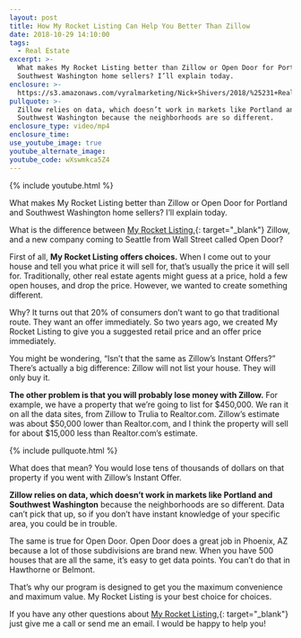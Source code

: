 ```yaml
---
layout: post
title: How My Rocket Listing Can Help You Better Than Zillow
date: 2018-10-29 14:10:00
tags:
  - Real Estate
excerpt: >-
  What makes My Rocket Listing better than Zillow or Open Door for Portland and
  Southwest Washington home sellers? I’ll explain today.
enclosure: >-
  https://s3.amazonaws.com/vyralmarketing/Nick+Shivers/2018/%25231+Real+Estate+Team+in+the+Portland+Metro+%257C+SW+Washington+My+rocket+listing.mp4
pullquote: >-
  Zillow relies on data, which doesn’t work in markets like Portland and
  Southwest Washington because the neighborhoods are so different.
enclosure_type: video/mp4
enclosure_time:
use_youtube_image: true
youtube_alternate_image:
youtube_code: wXswmkca5Z4
---
```


{% include youtube.html %}

What makes My Rocket Listing better than Zillow or Open Door for Portland and Southwest Washington home sellers? I’ll explain today.

What is the difference between [My Rocket Listing,](https://www.myrocketlisting.com/){: target="_blank"} Zillow, and a new company coming to Seattle from Wall Street called Open Door?&nbsp;

First of all, **My Rocket Listing offers choices.** When I come out to your house and tell you what price it will sell for, that’s usually the price it will sell for. Traditionally, other real estate agents might guess at a price, hold a few open houses, and drop the price. However, we wanted to create something different.&nbsp;

Why? It turns out that 20% of consumers don’t want to go that traditional route. They want an offer immediately. So two years ago, we created My Rocket Listing to give you a suggested retail price and an offer price immediately.

You might be wondering, “Isn’t that the same as Zillow’s Instant Offers?” There’s actually a big difference: Zillow will not list your house. They will only buy it.&nbsp;

**The other problem is that you will probably lose money with Zillow.** For example, we have a property that we’re going to list for $450,000. We ran it on all the data sites, from Zillow to Trulia to Realtor.com. Zillow’s estimate was about $50,000 lower than Realtor.com, and I think the property will sell for about $15,000 less than Realtor.com’s estimate.

{% include pullquote.html %}

What does that mean? You would lose tens of thousands of dollars on that property if you went with Zillow’s Instant Offer.&nbsp;

**Zillow relies on data, which doesn’t work in markets like Portland and Southwest Washington** because the neighborhoods are so different. Data can’t pick that up, so if you don’t have instant knowledge of your specific area, you could be in trouble.&nbsp;

The same is true for Open Door. Open Door does a great job in Phoenix, AZ because a lot of those subdivisions are brand new. When you have 500 houses that are all the same, it’s easy to get data points. You can’t do that in Hawthorne or Belmont.&nbsp;

That’s why our program is designed to get you the maximum convenience and maximum value. My Rocket Listing is your best choice for choices.

If you have any other questions about [My Rocket Listing,](https://www.myrocketlisting.com/){: target="_blank"} just give me a call or send me an email. I would be happy to help you!